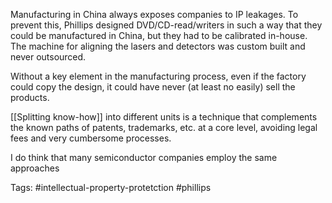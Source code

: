 Manufacturing in China always exposes companies to IP leakages. To prevent this, Phillips designed DVD/CD-read/writers in such a way that they could be manufactured in China, but they had to be calibrated in-house. The machine for aligning the lasers and detectors was custom built and never outsourced. 

Without a key element in the manufacturing process, even if the factory could copy the design, it could have never (at least no easily) sell the products. 

[[Splitting know-how]] into different units is a technique that complements the known paths of patents, trademarks, etc. at a core level, avoiding legal fees and very cumbersome processes. 

I do think that many semiconductor companies employ the same approaches

Tags: #intellectual-property-protetction #phillips